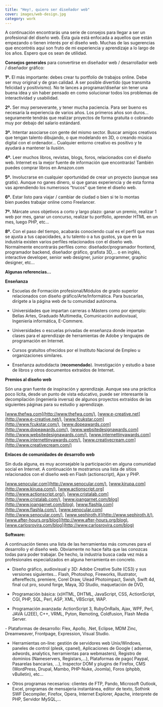 ```yaml
---
title: "Hey!, quiero ser diseñador web"
cover: images/web-design.jpg
category: work
---
```


A continuación encontrarás una serie de consejos para llegar a ser un profesional del diseño web. Ésta guía está enfocada a aquellos que están empezando o tienen interés por el diseño web. Muchas de las sugerencias que encontréis aquí son fruto de mi experiencia y aprendizaje a lo largo de los años. Espero que os sean de utilidad.

**Consejos generales** para convertirse en diseñador web / desarrollador web / diseñador gráfico:

**1º.** El más importante: debes crear tu portfolio de trabajos online. Debe ser muy original y de gran calidad. A ser posible divertido (que transmita felicidad y positivismo). No te lances a programar/diseñar sin tener una buena idea y sin haber pensado en como solucionar todos los problemas de interactividad y usabilidad.

**2º.** Ser muy perseverante, y tener mucha paciencia. Para ser bueno es necesaria la experiencia de varios años. Los primeros años son duros… seguramente tendrás que realizar proyectos de forma gratuita o cobrando muy por debajo del salario estándard.

**3º.** Intentar asociarse con gente del mismo sector. Buscar amigos creativos que tengan talento dibujando, o que modelando en 3D, o creando música digital con el ordenador… Cualquier entorno creativo es positivo y te ayudará a mantener la ilusión.

**4º.** Leer muchos libros, revistas, blogs, foros, relacionados con el diseño web. Internet es la mejor fuente de información que encontrarás! También puedes comprar libros en Amazon.com

**5º.** Involucrarse en cualquier oportunidad de crear un proyecto (aunque sea gratis). Aunque no ganes dinero, si que ganas experiencia y de esta forma vas aprendiendo los numerosos “trucos” que tiene el diseño web.

**6º.** Estar listo para viajar / cambiar de ciudad o bien si te lo montas bien puedes trabajar online como Freelancer.

**7º.** Márcate unos objetivos a corto y largo plazo: ganar un premio, realizar 1 web por mes, ganar un concurso, realizar tu portfolio, aprender HTML en un mes, luego PHP, etc…

**8º.** Con el paso del tiempo, acabarás conociendo cual es el perfil que mas se ajusta a tus capacidades, a tu talento o a tus gustos, ya que en la industria existen varios perfiles relacionados con el diseño web. Normalmente encontrarás perfiles como: diseñador/programador frontend, programador backend, diseñador gráfico, grafista 3D,… o en inglés, interactive developer, senior web designer, junior programmer, graphic designer, etc…

**Algunas referencias…**

**Enseñanza**

- Escuelas de Formación profesional/Módulos de grado superior relacionados con diseño gráfico/Arte/Informática. Para buscarlas, dirígete a la página web de tu comunidad autónoma.

- Universidades que impartan carreras o Másters como por ejemplo: Bellas Artes, Graduado Multimedia, Comunicación audiovisual, Ingeniería informática, E-Commere.

- Universidades o escuelas privadas de enseñanza donde impartan clases para el aprendizaje de herramientas de Adobe y lenguajes de programación en Internet.

- Cursos gratuitos ofrecidos por el Instituto Nacional de Empleo u organizaciones similares.

- Enseñanza autodidacta (**recomendado**). Investigación y estudio a base de libros y otros documentos extraídos de Internet.

**Premios al diseño web**

Són una gran fuente de inspiración y aprendizaje. Aunque sea una práctica poco lícita, desde un punto de vista educativo, puede ser interesante la decompilación (ingeniería inversa) de algunos proyectos extraídos de las siguientes páginas para su estudio y aprendizaje.

[www.thefwa.com](http://www.thefwa.com/), [www.e-creative.net](http://www.e-creative.net/), [www.fcukstar.com](http://www.fcukstar.com/), [www.dopeawards.com](http://www.dopeawards.com/), [www.websitedesignawards.com](http://www.websitedesignawards.com/), [www.internettinyawards.com](http://www.internettinyawards.com/), [www.creativecream.com](http://www.creativecream.com/)

**Enlaces de comunidades de desarrollo web**

Sin duda alguna, es muy aconsejable la participación en alguna comunidad social en Internet. A continuación te mostramos una lista de sitios relacionados con el diseño web en Flash (actionscript), Ajax y PHP.

[www.senocular.com](http://www.senocular.com/), [www.kirupa.com](http://www.kirupa.com/), [www.actionscript.org](http://www.actionscript.org/), [www.cristalab.com](http://www.cristalab.com/), [www.joangarnet.com/blog](http://www.joangarnet.com/blog), [www.flashla.com](http://www.flashla.com/), [www.senocular.com](http://www.senocular.com/), [www.sephiroth.it](http://www.sephiroth.it/), [www.after-hours.org/blog](http://www.after-hours.org/blog), [www.carlosrovira.com/blog](http://www.carlosrovira.com/blog)

**Software:**

A continuación tienes una lista de las herramientas más comunes para el desarrollo y el diseño web. Obviamente no hace falta que las conozcas todas para poder trabajar. De hecho, la industria busca cada vez más a profesionales especializados en alguna herramienta en concreto.

- Diseño gráfico, audiovisual y 3D: Adobe Creative Suite (CS3) y sus versiones siguientes… Flash, Photoshop, Fireworks, Illustrator, aftereffects, premiere, Corel Draw, Ulead Photoimpact, Swish, Swift 4d, final cut pro, sound forge, Maya, 3D Studio, maquetación de DVD,

- Programación básica: (x)HTML, DHTML, JavaScript, CSS, ActionScript, CGI, PHP, SQL, Perl, ASP, XML, VBScript, WAP.

- Programación avanzada: ActionScript 3, RubyOnRails, Ajax, WPF, Perl, JAVA (J2EE), C++, VRML, Pyton, Remoting, Coldfusion, Flash Media Server.

- Plataformas de desarrollo: Flex, Apollo, .Net, Eclipse, MDM Zinc, Dreamweaver, Frontpage, Expression, Visual Studio.

- Herramientas on-line: gestión de servidores web Unix/Windows, paneles de control (plesk, cpanel), Aplicaciones de Google ( adsense, adwords, analytics, herramientas para webmasters), Registro de dominios (Nameservers, Registars,…), Plataformas de pago( Paypal, Pasarelas bancarias, …), Inspector DOM y plugins de Firefox, CMS (WordPress, Drupal, Mambo, PHP-Nuke, Joomla), Foros (phpbb, vBulletin), etc…

- Otros programas necesarios: clientes de FTP, Pando, Microsoft Outlook, Excel, programas de mensajeria instantánea, editor de texto, Sothink SWF Decompiler, Firefox, Opera, Internet Explorer, Apache, interprete de PHP, Servidor MySQL,…

